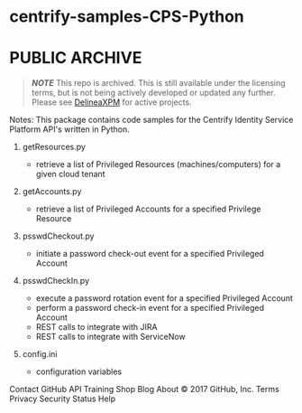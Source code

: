 # centrify-samples-CPS-Python

# PUBLIC ARCHIVE

> ***NOTE***
> This repo is archived.
> This is still available under the licensing terms, but is not being actively developed or updated any further. Please see [DelineaXPM](https://github.com/DelineaXPM) for active projects.

Notes: This package contains code samples for the Centrify Identity Service Platform API's written in Python.

1) getResources.py
    - retrieve a list of Privileged Resources (machines/computers) for a given cloud tenant

2) getAccounts.py 
    - retrieve a list of Privileged Accounts for a specified Privilege Resource

3) psswdCheckout.py 
    - initiate a password check-out event for a specified Privileged Account

4) psswdCheckIn.py
    - execute a password rotation event for a specified Privileged Account
    - perform a password check-in event for a specified Privileged Account
    - REST calls to integrate with JIRA
    - REST calls to integrate with ServiceNow

5) config.ini
    - configuration variables

Contact GitHub API Training Shop Blog About
© 2017 GitHub, Inc. Terms Privacy Security Status Help
